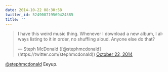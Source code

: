 ```yaml
---
date: 2014-10-22 08:30:58
twitter_id: 524900719569424385
title: ''
---
```


<blockquote class="twitter-tweet"><p lang="en" dir="ltr">I have this weird music thing. Whenever I download a new album, I always listing to it in order, no shuffling aloud. Anyone else do that?</p>&mdash; Steph McDonald ([@stephmcdonald](https://twitter.com/stephmcdonald)) <a href="https://twitter.com/stephmcdonald/status/524894690110636032?ref_src=twsrc%5Etfw">October 22, 2014</a></blockquote>
<script async src="https://platform.twitter.com/widgets.js" charset="utf-8"></script>

[@stephmcdonald](https://twitter.com/stephmcdonald) Eeyup.
